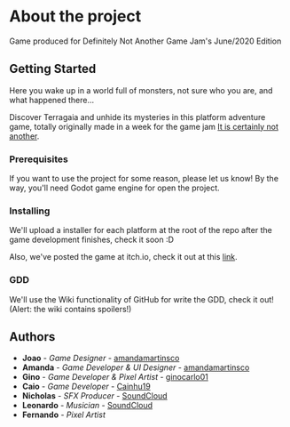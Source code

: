 # About the project

Game produced for Definitely Not Another Game Jam's June/2020 Edition

## Getting Started

Here you wake up in a world full of monsters, not sure who you are, and what happened there...

Discover Terragaia and unhide its mysteries in this platform adventure game, totally originally made in a week for the game jam [It is certainly not another](https://itch.io/jam/certamente-no-outra-game-jam).

### Prerequisites

If you want to use the project for some reason, please let us know! By the way, you'll need Godot game engine for open the project.

### Installing

We'll upload a installer for each platform at the root of the repo after the game development finishes, check it soon :D

Also, we've posted the game at itch.io, check it out at this [link](https://mandacroft.itch.io/cronicas-de-terragaia).

### GDD

We'll use the Wiki functionality of GitHub for write the GDD, check it out! (Alert: the wiki contains spoilers!)

## Authors

* **Joao** - *Game Designer* - [amandamartinsco](https://github.com/DwarFFF)
* **Amanda** - *Game Developer & UI Designer* - [amandamartinsco](https://linktr.ee/amandamartinsco)
* **Gino** - *Game Developer & Pixel Artist* - [ginocarlo01](https://github.com/ginocarlo01)
* **Caio** - *Game Developer* - [Cainhu19](https://github.com/Cainhu19)
* **Nicholas** - *SFX Producer* - [SoundCloud](https://soundcloud.com/nicholas-buck-piovan)
* **Leonardo** - *Musician* - [SoundCloud](https://soundcloud.com/leo-bonna-692384242)
* **Fernando** - *Pixel Artist*
